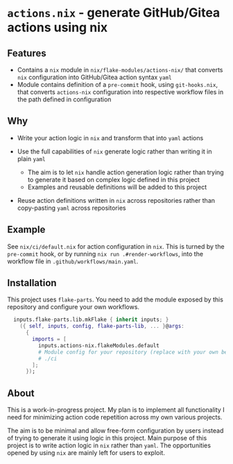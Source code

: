 # `actions.nix` - generate GitHub/Gitea actions using nix

## Features

-   Contains a `nix` module in `nix/flake-modules/actions-nix/` that converts
    `nix` configuration into GitHub/Gitea action syntax `yaml`
-   Module contains definition of a `pre-commit` hook, using
    `git-hooks.nix`, that converts `actions-nix` configuration into respective
    workflow files in the path defined in configuration

## Why

-   Write your action logic in `nix` and transform that into `yaml`
    actions
-   Use the full capabilities of `nix` generate logic rather than
    writing it in plain `yaml`

    -   The aim is to let `nix` handle action generation logic rather
        than trying to generate it based on complex logic defined in
        this project
    -   Examples and reusable definitions will be added to this project

-   Reuse action definitions written in `nix` across repositories rather
    than copy-pasting `yaml` across repositories

## Example

See `nix/ci/default.nix` for action configuration in `nix`. This is turned by the
`pre-commit` hook, or by running `nix run .#render-workflows`, into the workflow file
in `.github/workflows/main.yaml`.

## Installation

This project uses `flake-parts`. You need to add the module exposed by this
repository and configure your own workflows.

```nix
  inputs.flake-parts.lib.mkFlake { inherit inputs; }
    ({ self, inputs, config, flake-parts-lib, ... }@args:
      {
        imports = [
          inputs.actions-nix.flakeModules.default
          # Module config for your repository (replace with your own below)
          # ./ci
        ];
      });
```

## About

This is a work-in-progress project. My plan is to implement all
functionality I need for minimizing action code repetition across my own
various projects.

The aim is to be minimal and allow free-form configuration by users
instead of trying to generate it using logic in this project. Main
purpose of this project is to write action logic in `nix` rather than
`yaml`. The opportunities opened by using `nix` are mainly left for
users to exploit.
